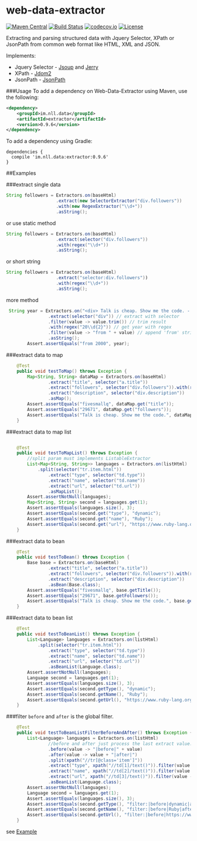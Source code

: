 # web-data-extractor 
[![Maven Central](https://maven-badges.herokuapp.com/maven-central/im.nll.data/extractor/badge.svg)](https://maven-badges.herokuapp.com/maven-central/im.nll.data/extractor/)
[![Build Status](https://travis-ci.org/fivesmallq/web-data-extractor.svg)](https://travis-ci.org/fivesmallq/web-data-extractor)
[![codecov.io](http://codecov.io/github/fivesmallq/web-data-extractor/coverage.svg?branch=master)](http://codecov.io/github/fivesmallq/web-data-extractor?branch=master)
[![License](https://img.shields.io/badge/license-Apache%202-4EB1BA.svg)](https://www.apache.org/licenses/LICENSE-2.0.html)

Extracting and parsing structured data with Jquery Selector, XPath or JsonPath from common web format like HTML, XML and JSON.

Implements:

 * Jquery Selector - [Jsoup](https://github.com/jhy/jsoup) and [Jerry](http://jodd.org/doc/jerry/index.html)
 * XPath -  [Jdom2](https://github.com/hunterhacker/jdom/)
 * JsonPath - [JsonPath](https://github.com/jayway/JsonPath)


###Usage
To add a dependency on Web-Data-Extractor using Maven, use the following:

```xml
<dependency>
    <groupId>im.nll.data</groupId>
    <artifactId>extractor</artifactId>
    <version>0.9.6</version>
</dependency>
```

To add a dependency using Gradle:

```
dependencies {
  compile 'im.nll.data:extractor:0.9.6'
}
```


##Examples

###extract single data

````java
String followers = Extractors.on(baseHtml)
                   .extract(new SelectorExtractor("div.followers"))
                   .with(new RegexExtractor("\\d+"))
                   .asString();
````

or use static method

````java
String followers = Extractors.on(baseHtml)
                   .extract(selector("div.followers"))
                   .with(regex("\\d+"))
                   .asString();
````

or short string

````java
String followers = Extractors.on(baseHtml)
                   .extract("selector:div.followers"))
                   .with(regex("\\d+"))
                   .asString();
````

more method

````java
 String year = Extractors.on("<div> Talk is cheap. Show me the code. - Fri, 25 Aug 2000 </div>")
                .extract(selector("div")) // extract with selector
                .filter(value -> value.trim()) // trim result
                .with(regex("20\\d{2}")) // get year with regex
                .filter(value -> "from " + value) // append 'from' string
                .asString();
        Assert.assertEquals("from 2000", year);
````

###extract data to map

````java
    @Test
    public void testToMap() throws Exception {
        Map<String, String> dataMap = Extractors.on(baseHtml)
                .extract("title", selector("a.title"))
                .extract("followers", selector("div.followers")).with(regex("\\d+"))
                .extract("description", selector("div.description"))
                .asMap();
        Assert.assertEquals("fivesmallq", dataMap.get("title"));
        Assert.assertEquals("29671", dataMap.get("followers"));
        Assert.assertEquals("Talk is cheap. Show me the code.", dataMap.get("description"));
    }
  ````
  
###extract data to map list

````java

    @Test
    public void testToMapList() throws Exception {
        //split param must implements ListableExtractor
        List<Map<String, String>> languages = Extractors.on(listHtml)
            .split(selector("tr.item.html"))
                .extract("type", selector("td.type"))
                .extract("name", selector("td.name"))
                .extract("url", selector("td.url"))
                .asMapList();
        Assert.assertNotNull(languages);
        Map<String, String> second = languages.get(1);
        Assert.assertEquals(languages.size(), 3);
        Assert.assertEquals(second.get("type"), "dynamic");
        Assert.assertEquals(second.get("name"), "Ruby");
        Assert.assertEquals(second.get("url"), "https://www.ruby-lang.org");
    }
  ````
  
  
###extract data to bean

````java
    @Test
    public void testToBean() throws Exception {
        Base base = Extractors.on(baseHtml)
                .extract("title", selector("a.title"))
                .extract("followers", selector("div.followers")).with(regex("\\d+"))
                .extract("description", selector("div.description"))
                .asBean(Base.class);
        Assert.assertEquals("fivesmallq", base.getTitle());
        Assert.assertEquals("29671", base.getFollowers());
        Assert.assertEquals("Talk is cheap. Show me the code.", base.getDescription());
    }
````

###extract data to bean list

````java
    @Test
    public void testToBeanList() throws Exception {
        List<Language> languages = Extractors.on(listHtml)
            .split(selector("tr.item.html"))
                .extract("type", selector("td.type"))
                .extract("name", selector("td.name"))
                .extract("url", selector("td.url"))
                .asBeanList(Language.class);
        Assert.assertNotNull(languages);
        Language second = languages.get(1);
        Assert.assertEquals(languages.size(), 3);
        Assert.assertEquals(second.getType(), "dynamic");
        Assert.assertEquals(second.getName(), "Ruby");
        Assert.assertEquals(second.getUrl(), "https://www.ruby-lang.org");
    }
````

###filter
``before`` and ``after`` is the global filter.

```java
    @Test
    public void testToBeanListFilterBeforeAndAfter() throws Exception {
        List<Language> languages = Extractors.on(listHtml)
                //before and after just process the last extract value.
                .before(value -> "|before|" + value)
                .after(value -> value + "|after|")
                .split(xpath("//tr[@class='item']"))
                .extract("type", xpath("//td[1]/text()")).filter(value -> "filter:" + value)
                .extract("name", xpath("//td[2]/text()")).filter(value -> "filter:" + value)
                .extract("url", xpath("//td[3]/text()")).filter(value -> "filter:" + value)
                .asBeanList(Language.class);
        Assert.assertNotNull(languages);
        Language second = languages.get(1);
        Assert.assertEquals(languages.size(), 3);
        Assert.assertEquals(second.getType(), "filter:|before|dynamic|after|");
        Assert.assertEquals(second.getName(), "filter:|before|Ruby|after|");
        Assert.assertEquals(second.getUrl(), "filter:|before|https://www.ruby-lang.org|after|");
    }
```

see [Example](https://github.com/fivesmallq/web-data-extractor/blob/master/src/test/java/im/nll/data/extractor/ExtractorsTest.java)
